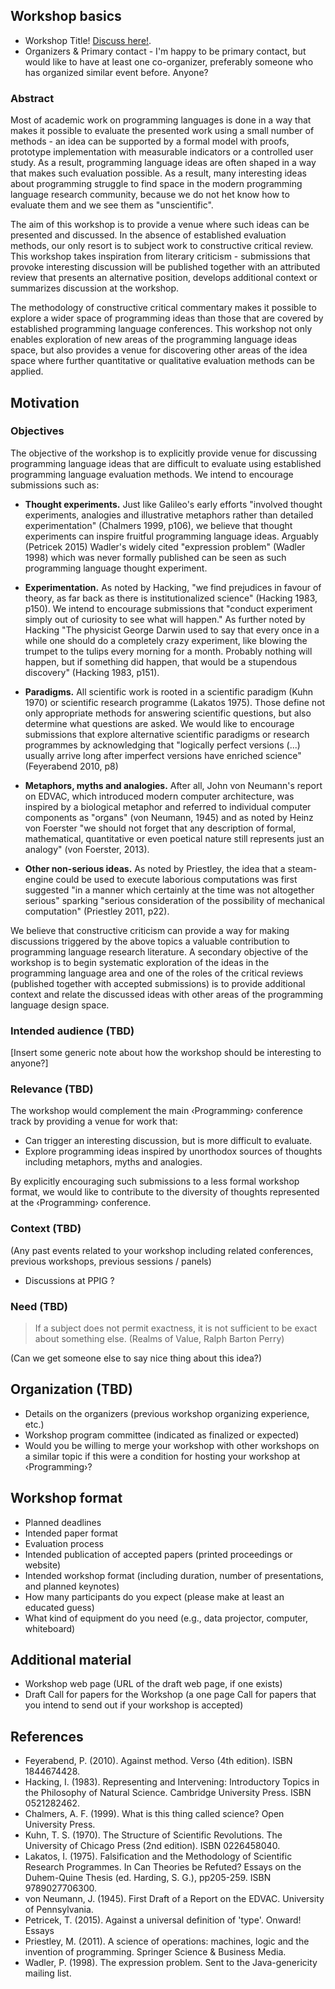 ## Workshop basics

 - Workshop Title! [Discuss here!](https://github.com/tpetricek/anarchy-workshop/issues/1).
 - Organizers & Primary contact - I'm happy to be primary contact, but would like to have 
   at least one co-organizer, preferably someone who has organized similar event before.
   Anyone?

### Abstract

Most of academic work on programming languages is done in a way that makes it possible to evaluate
the presented work using a small number of methods - an idea can be supported by a formal model
with proofs, prototype implementation with measurable indicators or a controlled user study. As
a result, programming language ideas are often shaped in a way that makes such evaluation possible.
As a result, many interesting ideas about programming struggle to find space in the modern 
programming language research community, because we do not het know how to evaluate them and we
see them as "unscientific".

The aim of this workshop is to provide a venue where such ideas can be presented and discussed.
In the absence of established evaluation methods, our only resort is to subject work to 
constructive critical review. This workshop takes inspiration from literary criticism - 
submissions that provoke interesting discussion will be published together with an attributed
review that presents an alternative position, develops additional context or summarizes 
discussion at the workshop.

The methodology of constructive critical commentary makes it possible to explore a wider space
of programming ideas than those that are covered by established programming language conferences.
This workshop not only enables exploration of new areas of the programming language ideas space, 
but also provides a venue for discovering other areas of the idea space where further quantitative 
or qualitative evaluation methods can be applied.
 
## Motivation
 
### Objectives

The objective of the workshop is to explicitly provide venue for discussing programming 
language ideas that are difficult to evaluate using established programming language 
evaluation methods. We intend to encourage submissions such as:

 - **Thought experiments.** Just like Galileo's early efforts "involved thought 
   experiments, analogies and illustrative metaphors rather than detailed experimentation"
   (Chalmers 1999, p106), we believe that thought experiments can inspire fruitful
   programming language ideas. Arguably (Petricek 2015) Wadler's widely cited "expression 
   problem" (Wadler 1998) which was never formally published can be seen as such 
   programming language thought experiment.

 - **Experimentation.** As noted by Hacking, "we find prejudices in favour of theory, as 
   far back as there is institutionalized science" (Hacking 1983, p150). We intend to 
   encourage submissions that "conduct experiment simply out of curiosity to see what 
   will happen." As further noted by Hacking "The physicist George Darwin used to say 
   that every once in a while one should do a completely crazy experiment, like blowing 
   the trumpet to the tulips every morning for a month. Probably nothing will happen, but 
   if something did happen, that would be a stupendous discovery" (Hacking 1983, p151).

 - **Paradigms.** All scientific work is rooted in a scientific paradigm (Kuhn 1970) or 
   scientific research programme (Lakatos 1975). Those define not only appropriate methods
   for answering scientific questions, but also determine what questions are asked.
   We would like to encourage submissions that explore alternative scientific paradigms
   or research programmes by acknowledging that "logically perfect versions (...) usually
   arrive long after imperfect versions have enriched science" (Feyerabend 2010, p8)
 
 - **Metaphors, myths and analogies.** After all, John von Neumann's report on EDVAC, 
   which introduced modern computer architecture, was inspired by a biological metaphor
   and referred to individual computer components as "organs" (von Neumann, 1945)
   and as noted by Heinz von Foerster "we should not forget that any description of
   formal, mathematical, quantitative or even poetical nature still represents just
   an analogy" (von Foerster, 2013).
 
 - **Other non-serious ideas.** As noted by Priestley, the idea that a steam-engine
   could be used to execute laborious computations was first suggested "in a manner which 
   certainly at the time was not altogether serious" sparking "serious consideration of 
   the possibility of mechanical computation" (Priestley 2011, p22).
    
We believe that constructive criticism can provide a way for making discussions triggered
by the above topics a valuable contribution to programming language research literature. 
A secondary objective of the workshop is to begin systematic exploration of the ideas 
in the programming language area and one of the roles of the critical reviews (published
together with accepted submissions) is to provide additional context and relate the 
discussed ideas with other areas of the programming language design space.

### Intended audience (TBD)

[Insert some generic note about how the workshop should be interesting to anyone?]

### Relevance (TBD)

The workshop would complement the main ‹Programming› conference track by providing
a venue for work that:

 - Can trigger an interesting discussion, but is more difficult to evaluate.
 - Explore programming ideas inspired by unorthodox sources of thoughts including
   metaphors, myths and analogies.

By explicitly encouraging such submissions to a less formal workshop format, we would 
like to contribute to the diversity of thoughts represented at the ‹Programming› conference. 

### Context (TBD)

(Any past events related to your workshop including related conferences, previous 
workshops, previous sessions / panels)

 - Discussions at PPIG ?

### Need (TBD)

> If a subject does not permit exactness, it is not sufficient to be exact 
> about something else. (Realms of Value, Ralph Barton Perry)

(Can we get someone else to say nice thing about this idea?)

## Organization (TBD)

 - Details on the organizers (previous workshop organizing experience, etc.)
 - Workshop program committee (indicated as finalized or expected)
 - Would you be willing to merge your workshop with other workshops on a similar 
   topic if this were a condition for hosting your workshop at ‹Programming›?

## Workshop format

 - Planned deadlines
 - Intended paper format
 - Evaluation process
 - Intended publication of accepted papers (printed proceedings or website)
 - Intended workshop format (including duration, number of presentations, and planned keynotes)
 - How many participants do you expect (please make at least an educated guess)
 - What kind of equipment do you need (e.g., data projector, computer, whiteboard)

## Additional material

 - Workshop web page (URL of the draft web page, if one exists)
 - Draft Call for papers for the Workshop 
   (a one page Call for papers that you intend to send out if your workshop is accepted)

## References
 
 - Feyerabend, P. (2010). Against method. Verso (4th edition). ISBN 1844674428.
 - Hacking, I. (1983). Representing and Intervening: Introductory Topics in the Philosophy 
   of Natural Science. Cambridge University Press. ISBN 0521282462. 
 - Chalmers, A. F. (1999). What is this thing called science? Open University Press. 
 - Kuhn, T. S. (1970). The Structure of Scientific Revolutions. The University of Chicago 
   Press (2nd edition). ISBN 0226458040.
 - Lakatos, I. (1975). Falsification and the Methodology of Scientific Research Programmes.
   In Can Theories be Refuted? Essays on the Duhem-Quine Thesis (ed. Harding, S. G.), 
   pp205-259. ISBN 9789027706300. 
 - von Neumann, J. (1945). First Draft of a Report on the EDVAC. University of Pennsylvania.
 - Petricek, T. (2015). Against a universal definition of 'type'. Onward! Essays
 - Priestley, M. (2011). A science of operations: machines, logic and the invention
   of programming. Springer Science & Business Media.
 - Wadler, P. (1998). The expression problem. Sent to the Java-genericity mailing list.
 
